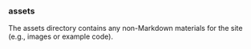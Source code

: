 ### assets

The assets directory contains any non-Markdown materials for the site (e.g., images or example code). 
